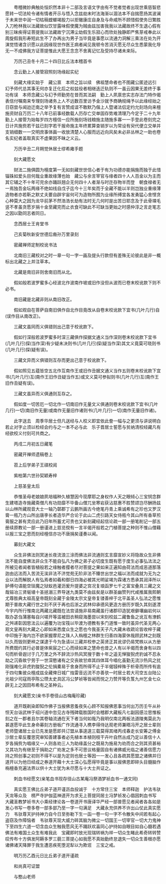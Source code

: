 <!-- { "loadSidebar": true } -->
　　粤稽微妙典触处恒炽然本非十二部及言语文字由有不觉者觉者出现世乘慈智悲愿转一切法轮令诸有情者开示与悟入念兹劫末时法海渐以涸法本不自揣愿扬其波澜于未来世中润一切枯稿螳螂竭股力以拒辙康庄自身及与命咸所不顾惜假使务日繁胜入刀枪林我以法藏故似饮甘露味假使魔为贼由兹加害我我以法藏故终不生退心假有别三昧疾得证菩提我以法藏故宁沉滞尘劫假生乐寂心而欣处独静即严焦芽戒奉此以周旋假我形寿短此生不了办再出为男子当毕竟是事愿以流通力洞解三乘法在处为开演觉悟诸含识愿以此因缘现世作医王病者闻见我顿令苦消灭愿无尽众生悉蒙我化导无一不成佛我方证菩提惟此大愿王念念不舍离记忆及受持尽诸未来际。

　　万历己丑冬十月二十四日比丘法本稽首书

　　念云勤上人接管寂照刻场缘起实纪

　　刻藏大缘实始于　藏公禀　本师之旨以续　佛祖慧命者也不图藏公匿迹远引　幻予师代总其事无何亦复迁化后之权兹役者相继迭迁轨则不一虽云因果无差终于事功有误　本师念藏公与幻予师勤劳在昔而其法嗣　勤上人夙禀忠实志存法门特作偈表信付嘱南来专理刻场诸务上人不远数百里访予金沙就予商确规绳予以此缘经始之日窃尝与闻迨迁南之举予复有言赞成谊不敢默乃偕上人暨诸法侣定约允刻场向来檀施资财自万历二十八年已前事经数载人历存亡交单固存势难清理乃今定于二十九年勤上人接管为始每岁四方檀信一应所施刻场钱粮施主随施多寡一一手登此卷刻完之日计共施赀若干兹已刻字若干报命施主年终累算查销岁以为常设有臾代便立交单并支销细数一一交明庶事体画一收放清楚人心服而远近向风矣未必非丛林之一助也卷名实纪者盖取真实不虚果因不昧之义云。

　　万历辛丑二月朔觉休居士缪希雍手题

　　刻大藏愿文

　　财法二施俱圆为檀度第一无如刻藏世世信心者于有为功德亦能捐施而独于此惜锱铢如爱头目何哉业重故缘薄也始　藏公与余言宰官与缘者四十人人百金以为主而其它辅之不十年可完余亦踊跃翘企无何四十人者渐与时迕存歾半而登　朝食禄者无一焉独吾金坛两缘不绝如线自戊子迄今十三年矣而于全藏不能以半则岂独业重缘薄造物者亦若靳之默丈夫要自辟宇宙何可为造物所囿为业缘所缚宜各发勇猛心舍悭贪心种莫大之因为龙华前茅不然浩浩长劫有法时无几何时是出苦日耶念及于此骨竦毛竖不孝虽贪愿岁捐十金至藏完而止衣食可缺此不可缺当更始之时感仲淳之言走笔志之因以勖同志者同日。

　　念西居士王肯堂书

　　己亥菊秋新安世德后裔孙万里录刻

　　密藏禅师定制校讹书法

　　北南旧三藏校对之时一章一句一字一画及提头行款但有差殊无论彼此是非一概标出北藏之上并注草本。

　　北藏是南旧非则舍南旧而从北。

　　假如般若波罗蜜多心经波北作波南作坡或旧作没但从波而已卷末校讹款下则不必书。

　　南旧藏是北藏非则从南旧改正。

　　假如观自在菩萨自南旧俱作自北作目竟改从自卷末校讹款下宜书(几叶几行)自(误作目从南改正)。

　　三藏文虽同而义俱错则出己意于校讹款下。

　　假如行深般若波罗蜜多时深三藏俱作探据文通义当作深则卷末校讹款下宜书(几叶几行)探(当作深)有少疑未决则书(几叶几行)探(疑当作深)其文义竟莫可晓则书(几叶几行)探(疑有误)。

　　三藏文异而义俱错则互存而更出己意于校讹款下。

　　假如照见五蕴皆空五北作互南作王或旧作丑据文通义当作五则卷末校讹款下宜书(几叶几行)互(南作王旧作丑疑当作五)或文义莫可参拟则书(几叶几行)互(南作王旧作丑疑有误)。

　　三藏文虽异而义俱通则互存之。

　　假如度一切苦厄一切北作一切南旧作无量文义俱通则卷末校讹款下宜书(几叶几行)一切(南旧作无量)或南作无量旧作诸则书(几叶几行)一切(南作无量旧作诸)。

　　此字送去　周季华居士但凡送经与人校义即宜依此誊一幅与之更须与讲说明白若止对字止须以检经会约与之一本不必与此　乐子晋居士誓愿与贫纳清校经藏凡有经欲校义付刻可共商之。

　　丙戌二月初五日藏笔

　　密藏开禅师遗稿卷上

　　苕上后学弟子王祺校阅

　　紫柏第六世孙契颖寿梓

　　上慈圣皇太后

　　恭惟圣母老娘娘夙培福种久植慧因今现摩耶之身权作人天之眼倾心三宝悯念群生建塔造寺施藏斋僧凡有功勋靡不毕备山僧兀坐寒岩获沾慈惠不胜赞颂岂尽酬扬兹以山林所藏观音大士一轴乃鄣郡丁云鹏所画古今绝笔丹青上乘诚希有之珍也又罗汉膏一瓶乃方山所出唐李长者造华严合论于此山二虎引路天女侍瓶今其山所有香草煎膏服之甚有灵应此乃旧年所蓄尤可贵也又新刻藏经起信论疏一部一册笔削记一部五册续原教论一部一册谨进上慈览傥有一言半偈开般若之门植菩提之种则不惟山僧藉以报三宝之恩而刻经檀信亦功不唐捐矣谨奏以闻。

　　募刻大藏文

　　众生非佛法则冥迷长夜流浪三涂而佛法非流通则玄言靡宣妙义将隐故众生非佛法不能自度佛法非众生不能自弘凡为佛之弟子必切度生既有愿于度生必事弘法法之所被见者闻者皆植般若之缘触者撄者尽对菩提之果如来正遍知由荷法而成恶道那落迦由远法而入苦流无涘非法不济觉苑无阶非法不臻世出世之福以法而成就为无为之业以法而解脱人有弘焉者如羲和御日四海必被其光明娑竭为霖诸方悉承其润泽所以胪傅句语能空琰魔之狱蚁邑灌沥爰升提婆之宫况复琅函罗七千之富宝叠具三藏之文哉镕冶三贤埏埴十圣拯溺三界导迷九类莫不由兹矣是以群圣幽赞列代咸推属我熙朝尤尊胜典太祖高皇帝既刻全藏于金陵太宗文皇帝复镂善梓于北平盖圣人弘法之愿惟期于普故大藏行世之刻不厌于再也后浙之武林仰承德风更造方册历岁既久其刻遂湮今宇内所行惟南北两藏北藏既在法宫请施非易南藏虽行诸郡印造犹艰僻壤幽岩何以取办苾刍蒲塞每自兴嗟开等滥被田衣稍窥海墨尝以宋刻校兹二藏鲁鱼之讹互有潦鹤之舛递彰因思法云以遍覆为功宝筏以毕渡为德教有多门道惟一致时虽异代圣无两心观文皇再刻大藏之心即如来悉度众生之愿也今我圣天子凡大藏未收疏论皆收梓于藏中印施于海内岂不欲家握摩尼之珠人入栴檀之林群生归善四海蒙休哉顾武林之刻既以久而毁则更梓之谋逮于今为急请以三藏并校参之英贤正其讹谬仍易梵帙以从方册所费既约其行必普是体紫宸之仁心而续如来之慧命也昔之人有以半偈而舍身有以四句而析骨遐讨于几万里之外不辞流沙热风冥搜于数十年之遥无惮狻猊虎豹诚不忍永劫之沉昏故宁劳于一世深愍诸有之交丧故甘瘁其四体耳今唱化虽勤无流沙热风之扰刚强难化非虎豹狻猊之伦捐橐易于舍身而所得不止于半偈锓梓殊于析骨而所传有逾于四句集彼众檀成兹全藏俾日城广烛雷音远流不亦善欤一时居士若大司空五台陆公光祖少司寇雨亭陈公瓒太史具区冯公梦祯等皆闻而悦之力赞开等负笈九州乞金七众辟无上之因田布希有之圣种云。

　　刻大藏愿文(亲书手卷径山古梅庵珍藏)

　　道开既剃染即知作佛子当报佛恩蚤夜矢心顾不知报佛恩事当何出万历壬午从补怛天台诣武林于绍兴道中忽见古寺残碑载胜国时会稽郡大藏板凡七副因感泣思惟板刻之在一郡者且尔其卷轴流通在天下者当何如哉乃我明仅南北两板法道陵夷莫此为甚遂愿毕此生身命募刻方册板广作流通寻入槜李得侍达观老师兼晤冯开之居士辈则老师暨诸居士业已先发是愿即共订盟从事遑遑三载莫得其绪丙戌春走长安筹之傅金沙居士辈反覆思究审知善建事者必先植本本植则枝干卉叶自然丛成乃定以善信十人岁各捐赀为唱缘又一人则各劝三人为助缘盖分之既易为施易为劝而合之则其资甚裕又其功为有继至于捐助之广劝发之多不可思议格量固自有诸佛威光临之诸善信愿力持之照创事之初则不得不以是为定则也居士等因一一发心且各疏其愿盟之诸佛并归道开以为他日经成之券道开藉十大士深心弘愿得毕竟是事以报佛恩即碎头目髓脑作栴檀香充遍法界以供十大士犹为未尽愿与十大士共证之。

　　刺血书经愿文(亲笔血书现存径山古某庵冯祭酒梦祯血书一通文同)

　　真实愿王佛比丘弟子道开谨沥血投诚于　十方常住三宝　本师释迦　护法韦驮天龙等众及　楞严寺护伽蓝神道开为求无上菩提同居士冯梦祯发心倡因刺血书写　大藏圣教梦祯书大小乘经律论各一卷道开书唐译华严经一部普愿见者闻者各各如是发心书写一卷多卷一部多部乃至一字一句满足　大藏永充供养不许出山仗此真实愿力　韦驮尊天护持神力自今日至弥勒下生一函一卷一句一字不令散失中间若有起心盗窃及作障恼者　韦驮尊天现大威力碎其脑为微尘一切国王一切宰官一切大力鬼神下至四生六道一切含血众生触我愿风无不踊跃欢喜同心护持如自眼目如自心髓若遇　佛法有难国土众生有难我此　宝藏即时放光现瑞转祸为祥一切众生睹此希奇转转赞叹传布十方俱发阿耨多罗三藐三菩提心如我愿不真始勤终怠退失一切众生善根亦愿　诸佛诸天降罪于我生遭恶疾死堕泥犁以为欺诳　三宝之戒。

　　明万历乙酉元日比丘弟子道开谨疏

　　和尚真可证盟

　　与憨山老师

